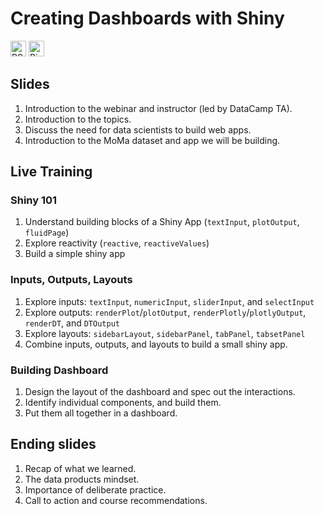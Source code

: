 # Creating Dashboards with Shiny

<!-- Badges: Start -->

<a href="https://rstudio.cloud/project/1402758" target="_blank"><img src="https://rstudio.cloud/94539adfa2edf8d33c806f481bae6b36.svg" alt="RStudio Cloud" height="25"></a>
<a href="https://mybinder.org/v2/gh/ramnathv/live-webinar-shiny/master?urlpath=rstudio" target="_blank"><img src="https://mybinder.org/badge_logo.svg" alt="Binder" height="25"></a>

<!-- Badges: End -->


## Slides

1. Introduction to the webinar and instructor (led by DataCamp TA).
2. Introduction to the topics.
3. Discuss the need for data scientists to build web apps.
4. Introduction to the MoMa dataset and app we will be building.

## Live Training

### Shiny 101

1.  Understand building blocks of a Shiny App (`textInput`, `plotOutput`,
    `fluidPage`)
2.  Explore reactivity (`reactive`, `reactiveValues`)
3.  Build a simple shiny app

### Inputs, Outputs, Layouts

1.  Explore inputs: `textInput`, `numericInput`, `sliderInput`, and
    `selectInput`
2.  Explore outputs: `renderPlot`/`plotOutput`, `renderPlotly`/`plotlyOutput`,
    `renderDT`, and `DTOutput`
3.  Explore layouts: `sidebarLayout`, `sidebarPanel`, `tabPanel`, `tabsetPanel`
4.  Combine inputs, outputs, and layouts to build a small shiny app.


### Building Dashboard

1. Design the layout of the dashboard and spec out the interactions.
2. Identify individual components, and build them.
3. Put them all together in a dashboard.

## Ending slides

1. Recap of what we learned.
2. The data products mindset.
3. Importance of deliberate practice.
4. Call to action and course recommendations.


